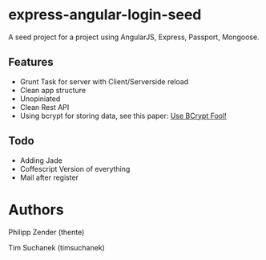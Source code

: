 express-angular-login-seed
===
A seed project for a project using AngularJS, Express, Passport, Mongoose.

## Features
 - Grunt Task for server with Client/Serverside reload
 - Clean app structure
 - Unopiniated
 - Clean Rest API
 - Using bcrypt for storing data, see this paper: [Use BCrypt Fool!](http://yorickpeterse.com/articles/use-bcrypt-fool/)

## Todo
 - Adding Jade
 - Coffescript Version of everything
 - Mail after register


Authors
===
Philipp Zender (thente)

Tim Suchanek (timsuchanek)
